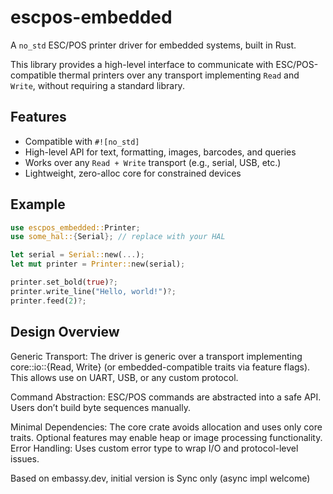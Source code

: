 # escpos-embedded

A `no_std` ESC/POS printer driver for embedded systems, built in Rust.

This library provides a high-level interface to communicate with ESC/POS-compatible thermal printers over any transport implementing `Read` and `Write`, without requiring a standard library.

## Features

- Compatible with `#![no_std]`
- High-level API for text, formatting, images, barcodes, and queries
- Works over any `Read + Write` transport (e.g., serial, USB, etc.)
- Lightweight, zero-alloc core for constrained devices

## Example

```rust
use escpos_embedded::Printer;
use some_hal::{Serial}; // replace with your HAL

let serial = Serial::new(...);
let mut printer = Printer::new(serial);

printer.set_bold(true)?;
printer.write_line("Hello, world!")?;
printer.feed(2)?;
```
 
## Design Overview

Generic Transport: The driver is generic over a transport implementing core::io::{Read, Write} (or embedded-compatible traits via feature flags). This allows use on UART, USB, or any custom protocol.

Command Abstraction: ESC/POS commands are abstracted into a safe API. Users don’t build byte sequences manually.

Minimal Dependencies: The core crate avoids allocation and uses only core traits. Optional features may enable heap or image processing functionality.
Error Handling: Uses custom error type to wrap I/O and protocol-level issues.

Based on embassy.dev, initial version is Sync only (async impl welcome)
